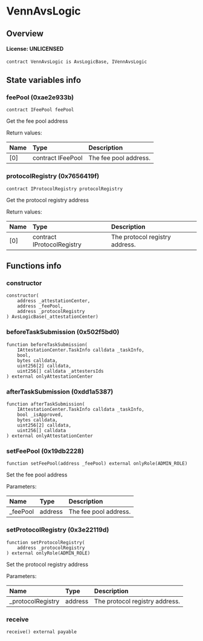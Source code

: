 # VennAvsLogic

## Overview

#### License: UNLICENSED

```solidity
contract VennAvsLogic is AvsLogicBase, IVennAvsLogic
```


## State variables info

### feePool (0xae2e933b)

```solidity
contract IFeePool feePool
```

Get the fee pool address


Return values:

| Name | Type              | Description           |
| :--- | :---------------- | :-------------------- |
| [0]  | contract IFeePool | The fee pool address. |

### protocolRegistry (0x7656419f)

```solidity
contract IProtocolRegistry protocolRegistry
```

Get the protocol registry address


Return values:

| Name | Type                       | Description                    |
| :--- | :------------------------- | :----------------------------- |
| [0]  | contract IProtocolRegistry | The protocol registry address. |

## Functions info

### constructor

```solidity
constructor(
    address _attestationCenter,
    address _feePool,
    address _protocolRegistry
) AvsLogicBase(_attestationCenter)
```


### beforeTaskSubmission (0x502f5bd0)

```solidity
function beforeTaskSubmission(
    IAttestationCenter.TaskInfo calldata _taskInfo,
    bool,
    bytes calldata,
    uint256[2] calldata,
    uint256[] calldata _attestersIds
) external onlyAttestationCenter
```


### afterTaskSubmission (0xdd1a5387)

```solidity
function afterTaskSubmission(
    IAttestationCenter.TaskInfo calldata _taskInfo,
    bool _isApproved,
    bytes calldata,
    uint256[2] calldata,
    uint256[] calldata
) external onlyAttestationCenter
```


### setFeePool (0x19db2228)

```solidity
function setFeePool(address _feePool) external onlyRole(ADMIN_ROLE)
```

Set the fee pool address


Parameters:

| Name     | Type    | Description           |
| :------- | :------ | :-------------------- |
| _feePool | address | The fee pool address. |

### setProtocolRegistry (0x3e22119d)

```solidity
function setProtocolRegistry(
    address _protocolRegistry
) external onlyRole(ADMIN_ROLE)
```

Set the protocol registry address


Parameters:

| Name              | Type    | Description                    |
| :---------------- | :------ | :----------------------------- |
| _protocolRegistry | address | The protocol registry address. |

### receive

```solidity
receive() external payable
```

